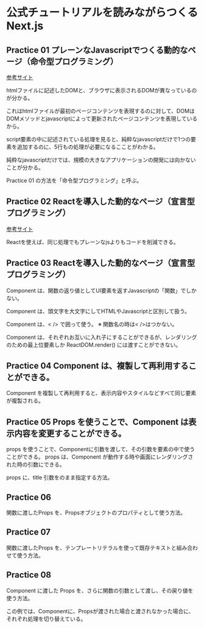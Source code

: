 # 公式チュートリアルを読みながらつくる Next.js

## Practice 01 プレーンなJavascriptでつくる動的なページ（命令型プログラミング）

[参考サイト](https://nextjs.org/learn/foundations/from-javascript-to-react/updating-ui-with-javascript "")

htmlファイルに記述したDOMと、ブラウザに表示されるDOMが異なっているのが分かる。

これはhtmlファイルが最初のページコンテンツを表現するのに対して、DOMはDOMメソッドとjavascriptによって更新されたページコンテンツを表現しているから。

script要素の中に記述されている処理を見ると、純粋なjavascriptだけで1つの要素を追加するのに、5行もの処理が必要になるこことがわかる。

純粋なjavascriptだけでは、規模の大きなアプリケーションの開発には向かないことが分かる。

Practice 01 の方法を「命令型プログラミング」と呼ぶ。

## Practice 02 Reactを導入した動的なページ（宣言型プログラミング）

[参考サイト](https://nextjs.org/learn/foundations/from-javascript-to-react/getting-started-with-react "")

Reactを使えば、同じ処理でもプレーンなjsよりもコードを削減できる。

## Practice 03 Reactを導入した動的なページ（宣言型プログラミング）

Component は、関数の返り値としてUI要素を返すJavascriptの「関数」でしかない。

Component は、頭文字を大文字にしてHTMLやJavascriptと区別して扱う。

Component は、< /> で囲って使う。 ※ 関数名の時は< />はつかない。

Component は、それぞれお互いに入れ子にすることができるが、レンダリングのための最上位要素しか ReactDOM.render() には渡すことができない。

## Practice 04 Component は、複製して再利用することができる。

Component を複製して再利用すると、表示内容やスタイルなどすべて同じ要素が複製される。

## Practice 05 Props を使うことで、Component は表示内容を変更することができる。

props を使うことで、Componentに引数を渡して、その引数を要素の中で使うことができる。
props は、Component が動作する時や画面にレンダリングされた時の引数にできる。

props に、title 引数をのまま指定する方法。

## Practice 06

関数に渡したProps を、Propsオブジェクトのプロパティとして使う方法。

## Practice 07

関数に渡したProps を、テンプレートリテラルを使って既存テキストと組み合わせて使う方法。

## Practice 08

Component に渡した Props を、さらに関数の引数として渡し、その戻り値を使う方法。

この例では、Componentに、Propsが渡された場合と渡されなかった場合に、それぞれ処理を切り替えている。
